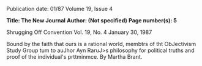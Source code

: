 Publication date: 01/87
Volume 19, Issue 4

**Title: The New Journal**
**Author:  (Not specified)**
**Page number(s): 5**

Shrugging Off Convention
Vol. 19, No. 4
January 30, 1987


Bound by the faith that ours is a rational world, membtrs of tht ObJectivism Study 
Group tum to auJhor Ayn RaruJ>s philosophy for political truths and proof of the 
individual's prttminmce. By Martha Brant.